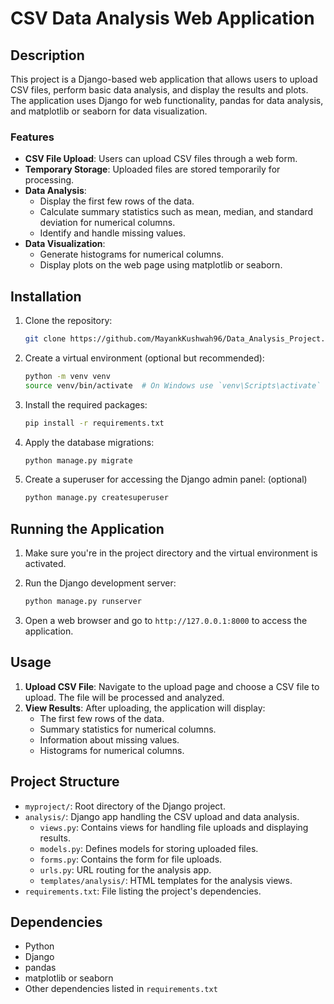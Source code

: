 # CSV Data Analysis Web Application

## Description

This project is a Django-based web application that allows users to upload CSV files, perform basic data analysis, and display the results and plots. The application uses Django for web functionality, pandas for data analysis, and matplotlib or seaborn for data visualization.

### Features

- **CSV File Upload**: Users can upload CSV files through a web form.
- **Temporary Storage**: Uploaded files are stored temporarily for processing.
- **Data Analysis**: 
  - Display the first few rows of the data.
  - Calculate summary statistics such as mean, median, and standard deviation for numerical columns.
  - Identify and handle missing values.
- **Data Visualization**: 
  - Generate histograms for numerical columns.
  - Display plots on the web page using matplotlib or seaborn.

## Installation

1. Clone the repository:
    ```bash
    git clone https://github.com/MayankKushwah96/Data_Analysis_Project.git
    ```

2. Create a virtual environment (optional but recommended):
    ```bash
    python -m venv venv
    source venv/bin/activate  # On Windows use `venv\Scripts\activate`
    ```

3. Install the required packages:
    ```bash
    pip install -r requirements.txt
    ```

4. Apply the database migrations:
    ```bash
    python manage.py migrate
    ```

5. Create a superuser for accessing the Django admin panel: (optional)
    ```bash
    python manage.py createsuperuser
    ```

## Running the Application

1. Make sure you're in the project directory and the virtual environment is activated.
2. Run the Django development server:
    ```bash
    python manage.py runserver
    ```

3. Open a web browser and go to `http://127.0.0.1:8000` to access the application.

## Usage

1. **Upload CSV File**: Navigate to the upload page and choose a CSV file to upload. The file will be processed and analyzed.
2. **View Results**: After uploading, the application will display:
    - The first few rows of the data.
    - Summary statistics for numerical columns.
    - Information about missing values.
    - Histograms for numerical columns.

## Project Structure

- `myproject/`: Root directory of the Django project.
- `analysis/`: Django app handling the CSV upload and data analysis.
  - `views.py`: Contains views for handling file uploads and displaying results.
  - `models.py`: Defines models for storing uploaded files.
  - `forms.py`: Contains the form for file uploads.
  - `urls.py`: URL routing for the analysis app.
  - `templates/analysis/`: HTML templates for the analysis views.
- `requirements.txt`: File listing the project's dependencies.

## Dependencies

- Python
- Django
- pandas
- matplotlib or seaborn
- Other dependencies listed in `requirements.txt`



